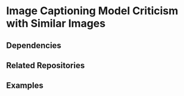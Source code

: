 # Image Captioning Model Criticism with Similar Images

## Dependencies

## Related Repositories

## Examples 
